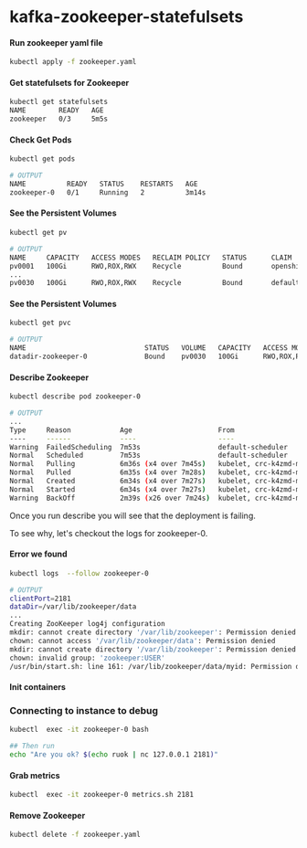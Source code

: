 # kafka-zookeeper-statefulsets

#### Run zookeeper yaml file

```sh
kubectl apply -f zookeeper.yaml
```


#### Get statefulsets for Zookeeper

```sh
kubectl get statefulsets
NAME        READY   AGE
zookeeper   0/3     5m5s

```

#### Check Get Pods
```sh
kubectl get pods

# OUTPUT
NAME          READY   STATUS    RESTARTS   AGE
zookeeper-0   0/1     Running   2          3m14s
```

#### See the Persistent Volumes
```sh
kubectl get pv

# OUTPUT
NAME     CAPACITY   ACCESS MODES   RECLAIM POLICY   STATUS      CLAIM                                                 STORAGECLASS   REASON   AGE
pv0001   100Gi      RWO,ROX,RWX    Recycle          Bound       openshift-image-registry/crc-image-registry-storage                           37d
...
pv0030   100Gi      RWO,ROX,RWX    Recycle          Bound       default/datadir-zookeeper-0                                                   37d
```
#### See the Persistent Volumes
```sh
kubectl get pvc

# OUTPUT
NAME                             STATUS   VOLUME   CAPACITY   ACCESS MODES   STORAGECLASS   AGE
datadir-zookeeper-0              Bound    pv0030   100Gi      RWO,ROX,RWX                   2m10s
```

#### Describe Zookeeper

```sh
kubectl describe pod zookeeper-0

# OUTPUT
...
Type     Reason            Age                     From                         Message
----     ------            ----                    ----                         -------
Warning  FailedScheduling  7m53s                   default-scheduler            pod has unbound immediate PersistentVolumeClaims
Normal   Scheduled         7m53s                   default-scheduler            Successfully assigned default/zookeeper-0 to crc-k4zmd-master-0
Normal   Pulling           6m36s (x4 over 7m45s)   kubelet, crc-k4zmd-master-0  Pulling image "cloudurable/kube-zookeeper:0.0.1"
Normal   Pulled            6m35s (x4 over 7m28s)   kubelet, crc-k4zmd-master-0  Successfully pulled image "cloudurable/kube-zookeeper:0.0.1"
Normal   Created           6m34s (x4 over 7m27s)   kubelet, crc-k4zmd-master-0  Created container kubernetes-zookeeper
Normal   Started           6m34s (x4 over 7m27s)   kubelet, crc-k4zmd-master-0  Started container kubernetes-zookeeper
Warning  BackOff           2m39s (x26 over 7m24s)  kubelet, crc-k4zmd-master-0  Back-off restarting failed container
```

Once you run describe you will see that the deployment is failing.

To see why, let's checkout the logs for zookeeper-0.

#### Error we found

```sh
kubectl logs  --follow zookeeper-0

# OUTPUT
clientPort=2181
dataDir=/var/lib/zookeeper/data
...
Creating ZooKeeper log4j configuration
mkdir: cannot create directory '/var/lib/zookeeper': Permission denied
chown: cannot access '/var/lib/zookeeper/data': Permission denied
mkdir: cannot create directory '/var/lib/zookeeper': Permission denied
chown: invalid group: 'zookeeper:USER'
/usr/bin/start.sh: line 161: /var/lib/zookeeper/data/myid: Permission denied
```

#### Init containers


### Connecting to instance to debug
```sh
kubectl  exec -it zookeeper-0 bash

## Then run
echo "Are you ok? $(echo ruok | nc 127.0.0.1 2181)"
```
#### Grab metrics
```sh
kubectl  exec -it zookeeper-0 metrics.sh 2181

```

#### Remove Zookeeper
```sh
kubectl delete -f zookeeper.yaml
```
